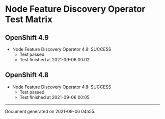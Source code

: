 
Node Feature Discovery Operator Test Matrix
===========================================

OpenShift 4.9
-------------


* Node Feature Discovery Operator 4.9: SUCCESS
  - Test passed
  - Test finished at 2021-09-06 00:02

OpenShift 4.8
-------------


* Node Feature Discovery Operator 4.8: SUCCESS
  - Test passed
  - Test finished at 2021-09-06 00:05


---
Document generated on 2021-09-06 04h55.
